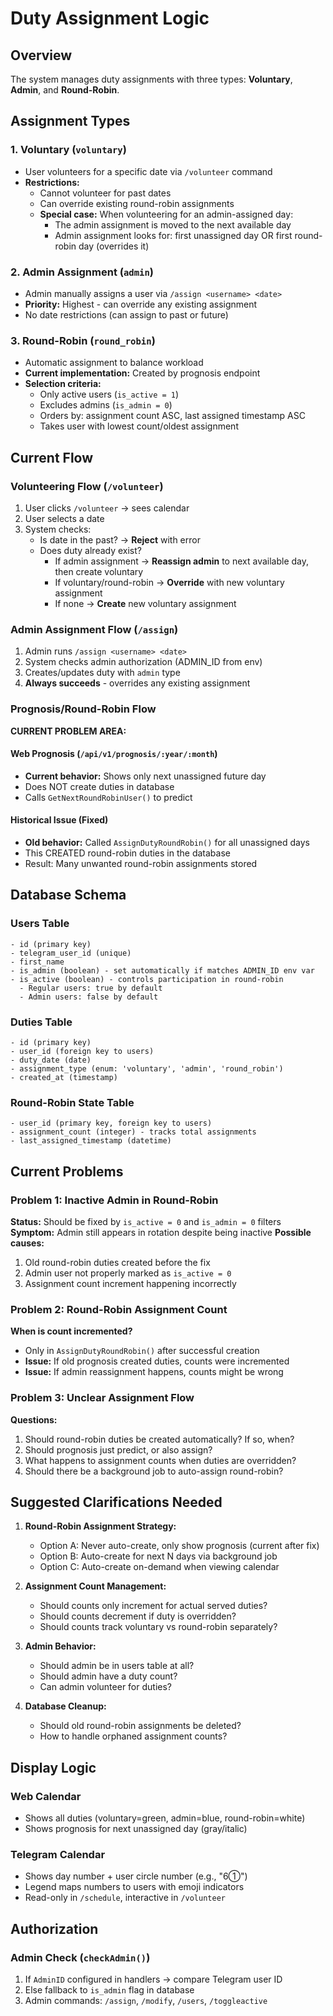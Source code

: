 # Duty Assignment Logic

## Overview
The system manages duty assignments with three types: **Voluntary**, **Admin**, and **Round-Robin**.

## Assignment Types

### 1. Voluntary (`voluntary`)
- User volunteers for a specific date via `/volunteer` command
- **Restrictions:**
  - Cannot volunteer for past dates
  - Can override existing round-robin assignments
  - **Special case:** When volunteering for an admin-assigned day:
    - The admin assignment is moved to the next available day
    - Admin assignment looks for: first unassigned day OR first round-robin day (overrides it)

### 2. Admin Assignment (`admin`)
- Admin manually assigns a user via `/assign <username> <date>`
- **Priority:** Highest - can override any existing assignment
- No date restrictions (can assign to past or future)

### 3. Round-Robin (`round_robin`)
- Automatic assignment to balance workload
- **Current implementation:** Created by prognosis endpoint
- **Selection criteria:**
  - Only active users (`is_active = 1`)
  - Excludes admins (`is_admin = 0`)
  - Orders by: assignment count ASC, last assigned timestamp ASC
  - Takes user with lowest count/oldest assignment

## Current Flow

### Volunteering Flow (`/volunteer`)
1. User clicks `/volunteer` → sees calendar
2. User selects a date
3. System checks:
   - Is date in the past? → **Reject** with error
   - Does duty already exist?
     - If admin assignment → **Reassign admin** to next available day, then create voluntary
     - If voluntary/round-robin → **Override** with new voluntary assignment
     - If none → **Create** new voluntary assignment

### Admin Assignment Flow (`/assign`)
1. Admin runs `/assign <username> <date>`
2. System checks admin authorization (ADMIN_ID from env)
3. Creates/updates duty with `admin` type
4. **Always succeeds** - overrides any existing assignment

### Prognosis/Round-Robin Flow
**CURRENT PROBLEM AREA:**

#### Web Prognosis (`/api/v1/prognosis/:year/:month`)
- **Current behavior:** Shows only next unassigned future day
- Does NOT create duties in database
- Calls `GetNextRoundRobinUser()` to predict

#### Historical Issue (Fixed)
- **Old behavior:** Called `AssignDutyRoundRobin()` for all unassigned days
- This CREATED round-robin duties in the database
- Result: Many unwanted round-robin assignments stored

## Database Schema

### Users Table
```
- id (primary key)
- telegram_user_id (unique)
- first_name
- is_admin (boolean) - set automatically if matches ADMIN_ID env var
- is_active (boolean) - controls participation in round-robin
  - Regular users: true by default
  - Admin users: false by default
```

### Duties Table
```
- id (primary key)
- user_id (foreign key to users)
- duty_date (date)
- assignment_type (enum: 'voluntary', 'admin', 'round_robin')
- created_at (timestamp)
```

### Round-Robin State Table
```
- user_id (primary key, foreign key to users)
- assignment_count (integer) - tracks total assignments
- last_assigned_timestamp (datetime)
```

## Current Problems

### Problem 1: Inactive Admin in Round-Robin
**Status:** Should be fixed by `is_active = 0` and `is_admin = 0` filters
**Symptom:** Admin still appears in rotation despite being inactive
**Possible causes:**
1. Old round-robin duties created before the fix
2. Admin user not properly marked as `is_active = 0`
3. Assignment count increment happening incorrectly

### Problem 2: Round-Robin Assignment Count
**When is count incremented?**
- Only in `AssignDutyRoundRobin()` after successful creation
- **Issue:** If old prognosis created duties, counts were incremented
- **Issue:** If admin reassignment happens, counts might be wrong

### Problem 3: Unclear Assignment Flow
**Questions:**
1. Should round-robin duties be created automatically? If so, when?
2. Should prognosis just predict, or also assign?
3. What happens to assignment counts when duties are overridden?
4. Should there be a background job to auto-assign round-robin?

## Suggested Clarifications Needed

1. **Round-Robin Assignment Strategy:**
   - Option A: Never auto-create, only show prognosis (current after fix)
   - Option B: Auto-create for next N days via background job
   - Option C: Auto-create on-demand when viewing calendar

2. **Assignment Count Management:**
   - Should counts only increment for actual served duties?
   - Should counts decrement if duty is overridden?
   - Should counts track voluntary vs round-robin separately?

3. **Admin Behavior:**
   - Should admin be in users table at all?
   - Should admin have a duty count?
   - Can admin volunteer for duties?

4. **Database Cleanup:**
   - Should old round-robin assignments be deleted?
   - How to handle orphaned assignment counts?

## Display Logic

### Web Calendar
- Shows all duties (voluntary=green, admin=blue, round-robin=white)
- Shows prognosis for next unassigned day (gray/italic)

### Telegram Calendar
- Shows day number + user circle number (e.g., "6①")
- Legend maps numbers to users with emoji indicators
- Read-only in `/schedule`, interactive in `/volunteer`

## Authorization

### Admin Check (`checkAdmin()`)
1. If `AdminID` configured in handlers → compare Telegram user ID
2. Else fallback to `is_admin` flag in database
3. Admin commands: `/assign`, `/modify`, `/users`, `/toggleactive`
